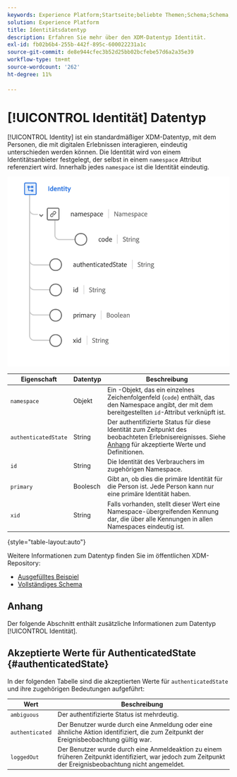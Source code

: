 ```yaml
---
keywords: Experience Platform;Startseite;beliebte Themen;Schema;Schema;XDM;Felder;Schemata;Schemata;Identität;Datentyp;Datentyp;Datentyp;
solution: Experience Platform
title: Identitätsdatentyp
description: Erfahren Sie mehr über den XDM-Datentyp Identität.
exl-id: fb02b6b4-255b-442f-895c-600022231a1c
source-git-commit: de8e944cfec3b52d25bb02bcfebe57d6a2a35e39
workflow-type: tm+mt
source-wordcount: '262'
ht-degree: 11%

---
```


# [!UICONTROL Identität] Datentyp

[!UICONTROL Identity] ist ein standardmäßiger XDM-Datentyp, mit dem Personen, die mit digitalen Erlebnissen interagieren, eindeutig unterschieden werden können. Die Identität wird von einem Identitätsanbieter festgelegt, der selbst in einem `namespace` Attribut referenziert wird. Innerhalb jedes `namespace` ist die Identität eindeutig.

<img src="../images/data-types/identity.png" width="550" /><br />

| Eigenschaft | Datentyp | Beschreibung |
| --- | --- | --- |
| `namespace` | Objekt | Ein -Objekt, das ein einzelnes Zeichenfolgenfeld (`code`) enthält, das den Namespace angibt, der mit dem bereitgestellten `id`-Attribut verknüpft ist. |
| `authenticatedState` | String | Der authentifizierte Status für diese Identität zum Zeitpunkt des beobachteten Erlebnisereignisses. Siehe [Anhang](#authenticatedState) für akzeptierte Werte und Definitionen. |
| `id` | String | Die Identität des Verbrauchers im zugehörigen Namespace. |
| `primary` | Boolesch | Gibt an, ob dies die primäre Identität für die Person ist. Jede Person kann nur eine primäre Identität haben. |
| `xid` | String | Falls vorhanden, stellt dieser Wert eine Namespace-übergreifenden Kennung dar, die über alle Kennungen in allen Namespaces eindeutig ist. |

{style="table-layout:auto"}

Weitere Informationen zum Datentyp finden Sie im öffentlichen XDM-Repository:

* [Ausgefülltes Beispiel](https://github.com/adobe/xdm/blob/master/components/datatypes/identity.example.1.json)
* [Vollständiges Schema](https://github.com/adobe/xdm/blob/master/components/datatypes/identity.schema.json)

## Anhang

Der folgende Abschnitt enthält zusätzliche Informationen zum Datentyp [!UICONTROL Identität].

## Akzeptierte Werte für AuthenticatedState {#authenticatedState}

In der folgenden Tabelle sind die akzeptierten Werte für `authenticatedState` und ihre zugehörigen Bedeutungen aufgeführt:

| Wert | Beschreibung |
| --- | --- |
| `ambiguous` | Der authentifizierte Status ist mehrdeutig. |
| `authenticated` | Der Benutzer wurde durch eine Anmeldung oder eine ähnliche Aktion identifiziert, die zum Zeitpunkt der Ereignisbeobachtung gültig war. |
| `loggedOut` | Der Benutzer wurde durch eine Anmeldeaktion zu einem früheren Zeitpunkt identifiziert, war jedoch zum Zeitpunkt der Ereignisbeobachtung nicht angemeldet. |
